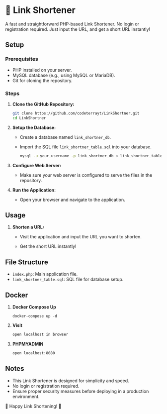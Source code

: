 # 🚀 Link Shortener

A fast and straightforward PHP-based Link Shortener. No login or registration required. Just input the URL, and get a short URL instantly!

## Setup

### Prerequisites

- PHP installed on your server.
- MySQL database (e.g., using MySQL or MariaDB).
- Git for cloning the repository.

### Steps

1. **Clone the GitHub Repository:**

    ```bash
    git clone https://github.com/codeterrayt/LinkShortner.git
    cd LinkShortner
    ```

2. **Setup the Database:**

    - Create a database named `link_shortner_db`.

    - Import the SQL file `link_shortner_table.sql` into your database.

        ```bash
        mysql -u your_username -p link_shortner_db < link_shortner_table.sql
        ```

3. **Configure Web Server:**

    - Make sure your web server is configured to serve the files in the repository.

4. **Run the Application:**

    - Open your browser and navigate to the application.

## Usage

1. **Shorten a URL:**

    - Visit the application and input the URL you want to shorten.

    - Get the short URL instantly!

## File Structure

- `index.php`: Main application file.
- `link_shortner_table.sql`: SQL file for database setup.

## Docker

1. **Docker Compose Up**
    ```
    docker-compose up -d
    ```

2. **Visit**
    ```bash
    open localhost in browser
    ```

3. **PHPMYADMIN**
    ```bash
    open localhost:8080 
    ```

## Notes

- This Link Shortener is designed for simplicity and speed.
- No login or registration required.
- Ensure proper security measures before deploying in a production environment.

🚀 Happy Link Shortening! 🔗
